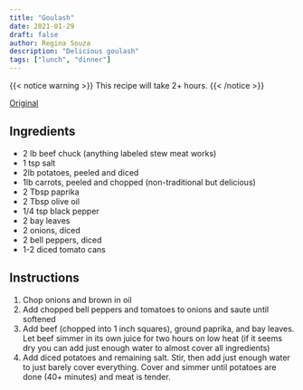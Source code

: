 ```yaml
---
title: "Goulash"
date: 2021-01-29
draft: false
author: Regina Souza
description: "Delicious goulash"
tags: ["lunch", "dinner"]
---
```


{{< notice warning >}} This recipe will take 2+ hours. {{< /notice >}}

[Original](https://www.bigoven.com/recipe/june-meyers-authentic-hungarian-goulash-gulyas-leves/102931)

## Ingredients

- 2 lb beef chuck (anything labeled stew meat works)
- 1 tsp salt
- 2lb potatoes, peeled and diced
- 1lb carrots, peeled and chopped (non-traditional but delicious)
- 2 Tbsp paprika
- 2 Tbsp olive oil
- 1/4 tsp black pepper
- 2 bay leaves
- 2 onions, diced
- 2 bell peppers, diced
- 1-2 diced tomato cans

## Instructions

1. Chop onions and brown in oil
1. Add chopped bell peppers and tomatoes to onions and saute until softened
1. Add beef (chopped into 1 inch squares), ground paprika, and bay leaves. Let
   beef simmer in its own juice for two hours on low heat (if it seems dry you
   can add just enough water to almost cover all ingredients)
1. Add diced potatoes and remaining salt. Stir, then add just enough water to
   just barely cover everything. Cover and simmer until potatoes are done (40+
   minutes) and meat is tender.
